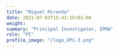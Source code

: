 ```yaml
---
title: "Miguel Miranda"
date: 2021-07-03T15:43:15+01:00
weight: 
summary: "Principal Investigator, IPMA"
role: "PI"
profile_image: "/logo_UP1-3.png"
---
```



